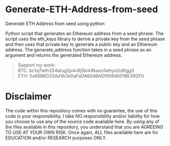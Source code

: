 # Generate-ETH-Address-from-seed
Generate ETH Address from seed using python

Python script that generates an Ethereum address from a seed phrase. The script uses the eth_keys library to derive a private key from the seed phrase and then uses that private key to generate a public key and an Ethereum address. The generate_address function takes in a seed phrase as an argument and returns the generated Ethereum address.

>Support my work:<br>
>BTC: bc1q7wth254atug2p4v9j3krk9kauc0ehys2u8tgg3<br>
>ETH: 0x68B6D33Ad1A3e0aFaDA60d6ADf8594601BE492F0<br>

# Disclaimer

The code within this repository comes with no guarantee, the use of this code is your responsibility. I take NO responsibility and/or liability for how you choose to use any of the source code available here. By using any of the files available in this repository, you understand that you are AGREEING TO USE AT YOUR OWN RISK. Once again, ALL files available here are for EDUCATION and/or RESEARCH purposes ONLY.
